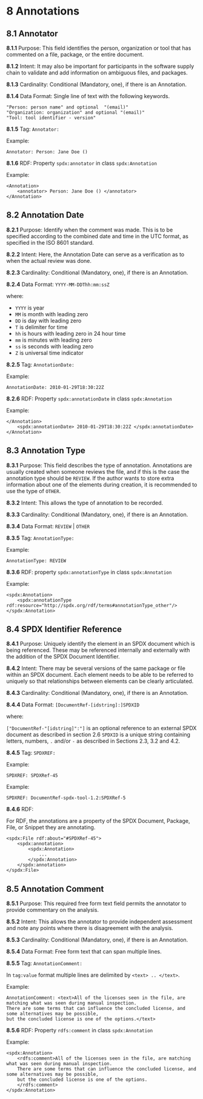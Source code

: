 # 8 Annotations

## 8.1 Annotator <a name="8.1"></a>

**8.1.1** Purpose: This field identifies the person, organization or tool that has commented on a file, package, or the entire document.

**8.1.2** Intent: It may also be important for participants in the software supply chain to validate and add information on ambiguous files, and packages.

**8.1.3** Cardinality: Conditional (Mandatory, one), if there is an Annotation.

**8.1.4** Data Format: Single line of text with the following keywords.

```text
"Person: person name" and optional  "(email)"
"Organization: organization" and optional "(email)"
"Tool: tool identifier - version"
```

**8.1.5**  Tag: `Annotator:`

Example:

```text
Annotator: Person: Jane Doe ()
```

**8.1.6** RDF: Property `spdx:annotator` in class `spdx:Annotation`

Example:

```text
<Annotation>
    <annotator> Person: Jane Doe () </annotator>
</Annotation>
```

## 8.2 Annotation Date <a name="8.2"></a>

**8.2.1** Purpose: Identify when the comment was made. This is to be specified according to the combined date and time in the UTC format, as specified in the ISO 8601 standard.

**8.2.2** Intent: Here, the Annotation Date can serve as a verification as to when the actual review was done.

**8.2.3** Cardinality: Conditional (Mandatory, one), if there is an Annotation.

**8.2.4** Data Format: `YYYY-MM-DDThh:mm:ssZ`

where:

* `YYYY` is year
* `MM` is month with leading zero
* `DD` is day with leading zero
* `T` is delimiter for time
* `hh` is hours with leading zero in 24 hour time
* `mm` is minutes with leading zero
* `ss` is seconds with leading zero
* `Z` is universal time indicator

**8.2.5** Tag: `AnnotationDate:`

Example:

```text
AnnotationDate: 2010-01-29T18:30:22Z
```

**8.2.6** RDF: Property `spdx:annotationDate` in class `spdx:Annotation`

Example:

```text
</Annotation>
    <spdx:annotationDate> 2010-01-29T18:30:22Z </spdx:annotationDate>
</Annotation>
```

## 8.3 Annotation Type <a name="8.3"></a>

**8.3.1** Purpose: This field describes the type of annotation. Annotations are usually created when someone reviews the file, and if this is the case the annotation type should be `REVIEW`. If the author wants to store extra information about one of the elements during creation, it is recommended to use the type of `OTHER`.

**8.3.2** Intent: This allows the type of annotation to be recorded.

**8.3.3** Cardinality: Conditional (Mandatory, one), if there is an Annotation.

**8.3.4** Data Format: `REVIEW` | `OTHER`

**8.3.5** Tag: `AnnotationType:`

Example:

```text
AnnotationType: REVIEW
```

**8.3.6** RDF: property `spdx:annotationType` in class `spdx:Annotation`

Example:

```text
<spdx:Annotation>
    <spdx:annotationType rdf:resource="http://spdx.org/rdf/terms#annotationType_other"/>
</spdx:Annotation>
```

## 8.4 SPDX Identifier Reference <a name="8.4"></a>

**8.4.1** Purpose: Uniquely identify the element in an SPDX document which is being referenced. These may be referenced internally and externally with the addition of the SPDX Document Identifier.

**8.4.2** Intent: There may be several versions of the same package or file within an SPDX document. Each element needs to be able to be referred to uniquely so that relationships between elements can be clearly articulated.

**8.4.3** Cardinality: Conditional (Mandatory, one), if there is an Annotation.

**8.4.4** Data Format: `[DocumentRef-[idstring]:]SPDXID`

where:

`["DocumentRef-"[idstring]":"]` is an optional reference to an external SPDX document as described in section 2.6
`SPDXID` is a unique string containing letters, numbers, `.` and/or `-` as described in Sections 2.3, 3.2 and 4.2.

**8.4.5** Tag: `SPDXREF:`

Example:

```text
SPDXREF: SPDXRef-45
```

Example:

```text
SPDXREF: DocumentRef-spdx-tool-1.2:SPDXRef-5
```

**8.4.6** RDF:

For RDF, the annotations are a property of the SPDX Document, Package, File, or Snippet they are annotating.

```text
<spdx:File rdf:about="#SPDXRef-45">
    <spdx:annotation>
        <spdx:Annotation>
            ...
        </spdx:Annotation>
    </spdx:annotation>
</spdx:File>
```

## 8.5 Annotation Comment <a name="8.5"></a>

**8.5.1** Purpose: This required free form text field permits the annotator to provide commentary on the analysis.

**8.5.2** Intent: This allows the annotator to provide independent assessment and note any points where there is disagreement with the analysis.

**8.5.3** Cardinality: Conditional (Mandatory, one), if there is an Annotation.

**8.5.4** Data Format: Free form text that can span multiple lines.

**8.5.5** Tag: `AnnotationComment:`

In `tag:value` format multiple lines are delimited by `<text> .. </text>`.

Example:

```text
AnnotationComment: <text>All of the licenses seen in the file, are matching what was seen during manual inspection.
There are some terms that can influence the concluded license, and some alternatives may be possible,
but the concluded license is one of the options.</text>
```

**8.5.6** RDF: Property `rdfs:comment` in class `spdx:Annotation`

Example:

```text
<spdx:Annotation>
    <rdfs:comment>All of the licenses seen in the file, are matching what was seen during manual inspection.
    There are some terms that can influence the concluded license, and some alternatives may be possible,
    but the concluded license is one of the options.
    </rdfs:comment>
</spdx:Annotation>
```
